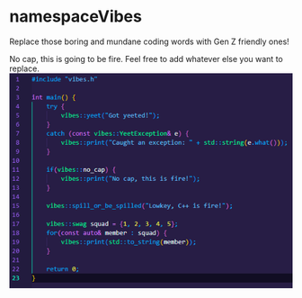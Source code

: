 # namespaceVibes
Replace those boring and mundane coding words with Gen Z friendly ones!

No cap, this is going to be fire. Feel free to add whatever else you want to replace. 
![screenCap](https://github.com/theWaffler/namespaceVibes/blob/main/screenCap.png)
